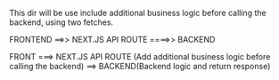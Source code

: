 This dir will be use include additional business logic before calling the backend, using two fetches.

FRONTEND ==>> NEXT.JS API ROUTE ====>> BACKEND

FRONT ===> NEXT.JS API ROUTE (Add additional business logic before calling the backend) ==> BACKEND(Backend logic and return response)